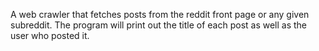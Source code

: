 A web crawler that fetches posts from the reddit front page or any given subreddit. The program will print out the title of each post as well as the user who posted it.